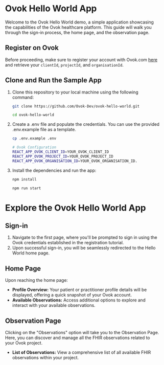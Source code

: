 # Ovok Hello World App

Welcome to the Ovok Hello World demo, a simple application showcasing the capabilities of the Ovok healthcare platform. This guide will walk you through the sign-in process, the home page, and the observation page.

## Register on Ovok

Before proceeding, make sure to register your account with Ovok.com [here](https://ovok.com/) and retrieve your `clientId`, `projectId`, and `organisationId`.



## Clone and Run the Sample App

1. Clone this repository to your local machine using the following command:

   ```bash
   git clone https://github.com/Ovok-Dev/ovok-hello-world.git
   
   cd ovok-hello-world
   ```

2. Create a .env file and populate the credentials. You can use the provided .env.example file as a template.
 
 	```bash
   cp .env.example .env
   ```

	```bash
	# Ovok Configuration
	REACT_APP_OVOK_CLIENT_ID=YOUR_OVOK_CLIENT_ID
	REACT_APP_OVOK_PROJECT_ID=YOUR_OVOK_PROJECT_ID
	REACT_APP_OVOK_ORGANISATION_ID=YOUR_OVOK_ORGANISATION_ID.   
	```    

3. Install the dependencies and run the app:

	```bash
	npm install  
	```    
	
	```bash
	npm run start  
	```    
	
	
# Explore the Ovok Hello World App

## Sign-in

1. Navigate to the first page, where you'll be prompted to sign in using the Ovok credentials established in the registration tutorial.
2. Upon successful sign-in, you will be seamlessly redirected to the Hello World home page.

## Home Page

Upon reaching the home page:

- **Profile Overview:** Your patient or practitioner profile details will be displayed, offering a quick snapshot of your Ovok account.
- **Available Observations:** Access additional options to explore and interact with your available observations.

## Observation Page

Clicking on the "Observations" option will take you to the Observation Page. Here, you can discover and manage all the FHIR observations related to your Ovok project.

- **List of Observations:** View a comprehensive list of all available FHIR observations within your project.
